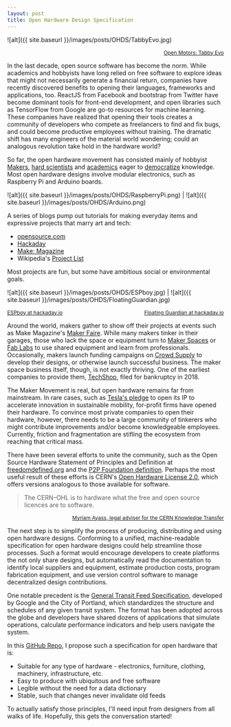```yaml
---
layout: post
title: Open Hardware Design Specification
---
```


![alt]({{ site.baseurl }}/images/posts/OHDS/TabbyEvo.jpg)
<div style="text-align:right">
  <a style="font-size:12px" href="https://www.openmotors.co/tabbyevo/">Open Motors: Tabby Evo</a>
</div>

In the last decade, open source software has become the norm. While academics and hobbyists have long relied on free software to explore ideas that might not necessarily generate a financial return, companies have recently discovered benefits to opening their languages, frameworks and applications, too. ReactJS from Facebook and bootstrap from Twitter have become dominant tools for front-end development, and open libraries such as TensorFlow from Google are go-to resources for machine learning. These companies have realized that opening their tools creates a community of developers who compete as freelancers to find and fix bugs, and could become productive employees without training. The dramatic shift has many engineers of the material world wondering; could an analogous revolution take hold in the hardware world?

So far, the open hardware movement has consisted mainly of hobbyist [Makers](https://makerfaire.com/maker-movement/), [hard scientists](https://cern-ohl.web.cern.ch/) and [academics](http://aguaclara.cornell.edu/) eager to [democratize](https://fabfoundation.org/getting-started/#fablabs-full) knowledge. Most open hardware designs involve modular electronics, such as Raspberry Pi and Arduino boards.

![alt]({{ site.baseurl }}/images/posts/OHDS/RaspberryPi.png) | ![alt]({{ site.baseurl }}/images/posts/OHDS/Arduino.png)  

A series of blogs pump out tutorials for making everyday items and expressive projects that marry art and tech:

- [opensource.com](https://opensource.com/tags/hardware)
- [Hackaday](https://hackaday.com/)
- [Make: Magazine](https://makezine.com/)
- Wikipedia's [Project List](https://en.wikipedia.org/wiki/List_of_open-source_hardware_projects)

Most projects are fun, but some have ambitious social or environmental goals.

![alt]({{ site.baseurl }}/images/posts/OHDS/ESPboy.jpg) | ![alt]({{ site.baseurl }}/images/posts/OHDS/FloatingGuardian.jpg)  

<div style="text-align:left">
  <a style="font-size:12px" href="https://hackaday.io/project/164830-espboy-games-iot-stem-for-education-fun">ESPboy at hackaday.io</a>
  <span style="float:right;">
    <a style="font-size:12px" href="https://hackaday.io/project/172257-floating-guardian">Floating Guardian at hackaday.io</a>
  </span>
</div>

Around the world, makers gather to show off their projects at events such as Make Magazine's [Maker Faire](https://makerfaire.com/). While many makers tinker in their garages, those who lack the space or equipment turn to [Maker Spaces](https://www.makerspaces.com/what-is-a-makerspace/) or [Fab Labs](https://fabfoundation.org/getting-started/#fablabs-full) to use shared equipment and learn from professionals. Occasionally, makers launch funding campaigns on [Crowd Supply](https://www.crowdsupply.com/open-hardware) to develop their designs, or otherwise launch successful business. The maker space business itself, though, is not exactly thriving. One of the earliest companies to provide them, [TechShop](https://www.techshop.ws/), filed for bankruptcy in 2018.

The Maker Movement is real, but open hardware remains far from mainstream. In rare cases, such as [Tesla's pledge](https://www.tesla.com/blog/all-our-patent-are-belong-you) to open its IP to accelerate innovation in sustainable mobility, for-profit firms have opened their hardware. To convince most private companies to open their hardware, however, there needs to be a large community of tinkerers who might contribute improvements and/or become knowledgeable employees. Currently, friction and fragmentation are stifling the ecosystem from reaching that critical mass. 

There have been several efforts to unite the community, such as the Open Source Hardware Statement of Principles and Definition at [freedomdefined.org](https://freedomdefined.org/OSHW) and the [P2P Foundation definition](https://wiki.p2pfoundation.net/Open_Source_Hardware). Perhaps the most useful result of these efforts is CERN's [Open Hardware License 2.0](https://cern-ohl.web.cern.ch/), which offers versions analogous to those available for software.

> The CERN–OHL is to hardware what the free and open source licences are to software.
<div style="text-align:right">
  <a style="font-size:12px" href="https://kt.cern/ohlv2">Myriam Ayass, legal adviser for the CERN Knowledge Transfer</a>
</div>

The next step is to simplify the process of producing, distributing and using open hardware designs. Conforming to a unified, machine-readable specification for open hardware designs could help streamline those processes. Such a format would encourage developers to create platforms the not only share designs, but automatically read the documentation to identify local suppliers and equipment, estimate production costs, program fabrication equipment, and use version control software to manage decentralized design contributions.

One notable precedent is the [General Transit Feed Specification](https://developers.google.com/transit/gtfs/reference), developed by Google and the City of Portland, which standardizes the structure and schedules of any given transit system. The format has been adopted across the globe and developers have shared dozens of applications that simulate operations, calculate performance indicators and help users navigate the system. 

In this [GitHub Repo](https://github.com/jleape/OHDS), I propose such a specification for open hardware that is:  
- Suitable for any type of hardware - electronics, furniture, clothing, machinery, infrastructure, etc. 
- Easy to produce with ubiquitous and free software
- Legible without the need for a data dictionary
- Stable, such that changes never invalidate old feeds

To actually satisfy those principles, I'll need input from designers from all walks of life. Hopefully, this gets the conversation started!
